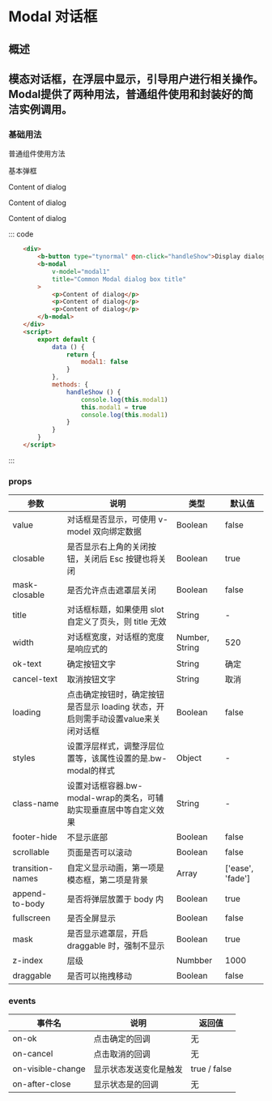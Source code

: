 # Modal 对话框

## 概述

模态对话框，在浮层中显示，引导用户进行相关操作。
Modal提供了两种用法，普通组件使用和封装好的简洁实例调用。
-----
### 基础用法
普通组件使用方法

<div class="example">
    <div class="example-box">
        <div>
            <b-button @on-click="handleShow">基本弹框</b-button>
            <b-modal
                v-model="modal1"
                title="Common Modal dialog box title"
            >
                <p>Content of dialog</p>
                <p>Content of dialog</p>
                <p>Content of dialog</p>
            </b-modal>
        </div>
    </div>

<script>
    export default {
        data () {
            return {
                modal1: false
            }
        },
        methods: {
            handleShow () {
                console.log(this.modal1)
                this.modal1 = true
                console.log(this.modal1)
            }
        }
    }
</script>

::: code
```html
    <div>
        <b-button type="tynormal" @on-click="handleShow">Display dialog box</b-button>
        <b-modal
            v-model="modal1"
            title="Common Modal dialog box title"
        >
            <p>Content of dialog</p>
            <p>Content of dialog</p>
            <p>Content of dialog</p>
        </b-modal>
    </div>
    <script>
        export default {
            data () {
                return {
                    modal1: false
                }
            },
            methods: {
                handleShow () {
                    console.log(this.modal1)
                    this.modal1 = true
                    console.log(this.modal1)
                }
            }
        }
    </script>
```
:::
</div>

### props
| 参数      | 说明    | 类型        | 默认值   |
|---------- |-------- |---------- |-------------  |
| value            | 对话框是否显示，可使用 v-model 双向绑定数据                                 | Boolean        | false      |
| closable         | 是否显示右上角的关闭按钮，关闭后 Esc 按键也将关闭                             | Boolean        | true       |
| mask-closable    | 是否允许点击遮罩层关闭                                                    | Boolean        | false   |
| title            | 对话框标题，如果使用 slot 自定义了页头，则 title 无效                        | String         |  -  |
| width            | 对话框宽度，对话框的宽度是响应式的                                          | Number, String |  520  |
| ok-text          | 确定按钮文字                                                            | String         | 确定   |
| cancel-text      | 取消按钮文字                                                            | String         | 取消   |
| loading          | 点击确定按钮时，确定按钮是否显示 loading 状态，开启则需手动设置value来关闭对话框 | Boolean        | false   |
| styles           | 设置浮层样式，调整浮层位置等，该属性设置的是.bw-modal的样式                   | Object         | -  |
| class-name       | 设置对话框容器.bw-modal-wrap的类名，可辅助实现垂直居中等自定义效果            | String          | -   |
| footer-hide      | 不显示底部                                                             | Boolean         | false   |
| scrollable       | 页面是否可以滚动                                                        | Boolean         | false   |
| transition-names | 自定义显示动画，第一项是模态框，第二项是背景                                 | Array           | ['ease', 'fade']   |
| append-to-body   | 是否将弹层放置于 body 内                                                 | Boolean        | true   |
| fullscreen       | 是否全屏显示                                                            | Boolean        | false   |
| mask             | 是否显示遮罩层，开启 draggable 时，强制不显示                              | Boolean         | true   |
| z-index          | 层级                                                                  | Numbber         | 1000 |
| draggable        | 是否可以拖拽移动                                                        | Boolean         | false   |

### events
| 事件名              | 说明                | 返回值 |
| -----------------  | ------------------ | ------ |
| on-ok              | 点击确定的回调        | 无    |
| on-cancel          | 点击取消的回调        | 无    |
| on-visible-change  | 显示状态发送变化是触发 | true / false   |
| on-after-close     | 显示状态是的回调       | 无  |

